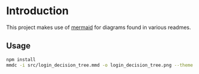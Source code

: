 # Introduction

This project makes use of [mermaid](https://mermaidjs.github.io) for diagrams found in various readmes.

## Usage

```bash
npm install
mmdc -i src/login_decision_tree.mmd -o login_decision_tree.png --theme dark
```